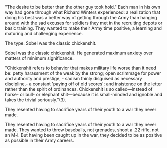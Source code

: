 

"The desire to be better than the other guy took hold." Each man in his own way had gone through what Richard Winters experienced: a realization that doing his best was a better way of getting through the Army than hanging around with the sad excuses for soldiers they met in the recruiting depots or basic training. They wanted to make their Army time positive, a learning and maturing and challenging experience.

The type. Sobel was the classic chickenshit.

Sobel was the classic chickenshit. He generated maximum anxiety over matters of minimum significance.

"Chickenshit refers to behavior that makes military life worse than it need be: petty harassment of the weak by the strong; open scrimmage for power and authority and prestige, - sadism thinly disguised as necessary discipline,- a constant 'paying off of old scores'; and insistence on the letter rather than the spirit of ordinances. Chickenshit is so called—instead of horse- or bull- or elephant shit—because it is small-minded and ignoble and takes the trivial seriously."(3).

They resented having to sacrifice years of their youth to a war they never made.

They resented having to sacrifice years of their youth to a war they never made. They wanted to throw baseballs, not grenades, shoot a .22 rifle, not an M-l. But having been caught up in the war, they decided to be as positive as possible in their Army careers.


